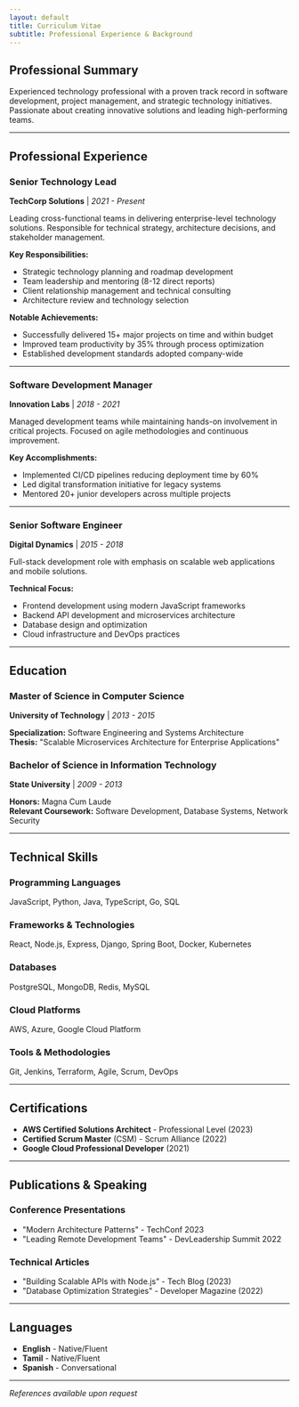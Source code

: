 ```yaml
---
layout: default
title: Curriculum Vitae
subtitle: Professional Experience & Background
---
```


## Professional Summary

Experienced technology professional with a proven track record in software development, project management, and strategic technology initiatives. Passionate about creating innovative solutions and leading high-performing teams.

---

## Professional Experience

### Senior Technology Lead
**TechCorp Solutions** | *2021 - Present*

<div class="highlight-box">
Leading cross-functional teams in delivering enterprise-level technology solutions. Responsible for technical strategy, architecture decisions, and stakeholder management.
</div>

**Key Responsibilities:**
- Strategic technology planning and roadmap development
- Team leadership and mentoring (8-12 direct reports)
- Client relationship management and technical consulting
- Architecture review and technology selection

**Notable Achievements:**
- Successfully delivered 15+ major projects on time and within budget
- Improved team productivity by 35% through process optimization
- Established development standards adopted company-wide

---

### Software Development Manager
**Innovation Labs** | *2018 - 2021*

Managed development teams while maintaining hands-on involvement in critical projects. Focused on agile methodologies and continuous improvement.

**Key Accomplishments:**
- Implemented CI/CD pipelines reducing deployment time by 60%
- Led digital transformation initiative for legacy systems
- Mentored 20+ junior developers across multiple projects

---

### Senior Software Engineer
**Digital Dynamics** | *2015 - 2018*

Full-stack development role with emphasis on scalable web applications and mobile solutions.

**Technical Focus:**
- Frontend development using modern JavaScript frameworks
- Backend API development and microservices architecture
- Database design and optimization
- Cloud infrastructure and DevOps practices

---

## Education

### Master of Science in Computer Science
**University of Technology** | *2013 - 2015*

**Specialization:** Software Engineering and Systems Architecture  
**Thesis:** "Scalable Microservices Architecture for Enterprise Applications"

### Bachelor of Science in Information Technology
**State University** | *2009 - 2013*

**Honors:** Magna Cum Laude  
**Relevant Coursework:** Software Development, Database Systems, Network Security

---

## Technical Skills

### Programming Languages
JavaScript, Python, Java, TypeScript, Go, SQL

### Frameworks & Technologies
React, Node.js, Express, Django, Spring Boot, Docker, Kubernetes

### Databases
PostgreSQL, MongoDB, Redis, MySQL

### Cloud Platforms
AWS, Azure, Google Cloud Platform

### Tools & Methodologies
Git, Jenkins, Terraform, Agile, Scrum, DevOps

---

## Certifications

- **AWS Certified Solutions Architect** - Professional Level (2023)
- **Certified Scrum Master** (CSM) - Scrum Alliance (2022)
- **Google Cloud Professional Developer** (2021)

---

## Publications & Speaking

### Conference Presentations
- "Modern Architecture Patterns" - TechConf 2023
- "Leading Remote Development Teams" - DevLeadership Summit 2022

### Technical Articles
- "Building Scalable APIs with Node.js" - Tech Blog (2023)
- "Database Optimization Strategies" - Developer Magazine (2022)

---

## Languages

- **English** - Native/Fluent
- **Tamil** - Native/Fluent
- **Spanish** - Conversational

---

*References available upon request*